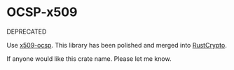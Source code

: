 OCSP-x509
=========

DEPRECATED

Use [x509-ocsp](https://crates.io/crates/x509-ocsp). This library has been polished and merged into [RustCrypto](https://github.com/RustCrypto/formats).

If anyone would like this crate name. Please let me know.
